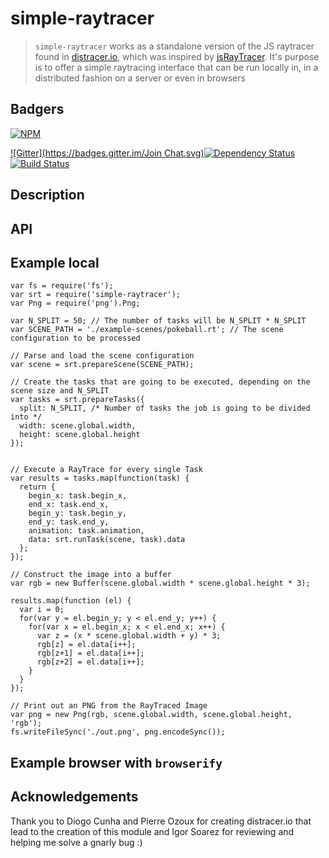 simple-raytracer
================

> `simple-raytracer` works as a standalone version of the JS raytracer found in [distracer.io](http://distracer.io), which was inspired by [jsRayTracer](https://github.com/vjeux/jsRayTracer). It's purpose is to offer a simple raytracing interface that can be run locally in, in a distributed fashion on a server or even in browsers

## Badgers

[![NPM](https://nodei.co/npm/simple-raytracer.png?downloads=true&stars=true)](https://nodei.co/npm/simple-raytracer/)

[![Gitter](https://badges.gitter.im/Join Chat.svg)](https://gitter.im/diasdavid/simple-raytracer?utm_source=badge&utm_medium=badge&utm_campaign=pr-badge)[![Dependency Status](https://david-dm.org/diasdavid/simple-raytracer.svg)](https://david-dm.org/diasdavid/simple-raytracer)[![Build Status](https://travis-ci.org/diasdavid/simple-raytracer.svg)](https://travis-ci.org/diasdavid/simple-raytracer)

## Description



## API



## Example local

```
var fs = require('fs');
var srt = require('simple-raytracer');
var Png = require('png').Png;

var N_SPLIT = 50; // The number of tasks will be N_SPLIT * N_SPLIT
var SCENE_PATH = './example-scenes/pokeball.rt'; // The scene configuration to be processed

// Parse and load the scene configuration
var scene = srt.prepareScene(SCENE_PATH);

// Create the tasks that are going to be executed, depending on the scene size and N_SPLIT
var tasks = srt.prepareTasks({
  split: N_SPLIT, /* Number of tasks the job is going to be divided into */
  width: scene.global.width,
  height: scene.global.height
});


// Execute a RayTrace for every single Task
var results = tasks.map(function(task) {
  return {
    begin_x: task.begin_x,
    end_x: task.end_x,
    begin_y: task.begin_y,
    end_y: task.end_y,
    animation: task.animation,
    data: srt.runTask(scene, task).data
  };
});

// Construct the image into a buffer 
var rgb = new Buffer(scene.global.width * scene.global.height * 3);

results.map(function (el) {
  var i = 0;
  for(var y = el.begin_y; y < el.end_y; y++) {
    for(var x = el.begin_x; x < el.end_x; x++) {
      var z = (x * scene.global.width + y) * 3;
      rgb[z] = el.data[i++];
      rgb[z+1] = el.data[i++];
      rgb[z+2] = el.data[i++];
    }
  }
});

// Print out an PNG from the RayTraced Image
var png = new Png(rgb, scene.global.width, scene.global.height, 'rgb');
fs.writeFileSync('./out.png', png.encodeSync());
```


## Example browser with `browserify`


## Acknowledgements

Thank you to Diogo Cunha and Pierre Ozoux for creating distracer.io that lead to the creation of this module and Igor Soarez for reviewing and helping me solve a gnarly bug :)
  